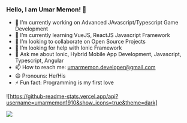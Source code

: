 ### Hello, I am Umar Memon! 👋

- 🔭 I’m currently working on Advanced JAvascript/Typescript Game Development
- 🌱 I’m currently learning VueJS, ReactJS Javascript Framework
- 👯 I’m looking to collaborate on Open Source Projects
- 🤔 I’m looking for help with Ionic Framework
- 💬 Ask me about Ionic, Hybrid Mobile App Development, Javascript, Typescript, Angular
- 📫 How to reach me: umarmemon.developer@gmail.com
- 😄 Pronouns: He/His
- ⚡ Fun fact: Programming is my first love

![https://github-readme-stats.vercel.app/api?username=umarmemon1910&show_icons=true&theme=dark]

<img src="https://github-readme-stats.vercel.app/api?username=umarmemon1910&show_icons=true&theme=dark" />
